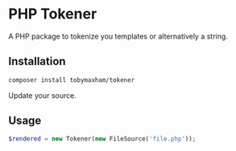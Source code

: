 ﻿# PHP Tokener

A PHP package to tokenize you templates or alternatively a string. 


## Installation

```sh
composer install tobymaxham/tokener 
```

Update your source. 


## Usage 

```php
$rendered = new Tokener(new FileSource('file.php'));
```
